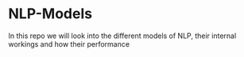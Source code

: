 # NLP-Models

In this repo we will look into the different models of NLP, their internal workings and how their performance
